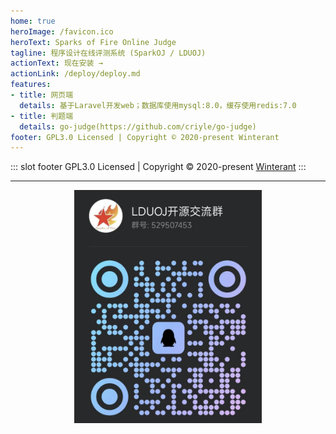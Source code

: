 ```yaml
---
home: true
heroImage: /favicon.ico
heroText: Sparks of Fire Online Judge
tagline: 程序设计在线评测系统 (SparkOJ / LDUOJ)
actionText: 现在安装 →
actionLink: /deploy/deploy.md
features:
- title: 网页端
  details: 基于Laravel开发web；数据库使用mysql:8.0，缓存使用redis:7.0
- title: 判题端
  details: go-judge(https://github.com/criyle/go-judge)
footer: GPL3.0 Licensed | Copyright © 2020-present Winterant
---
```


::: slot footer
GPL3.0 Licensed | Copyright © 2020-present [Winterant](https://github.com/winterant)
:::

---

<div align="center">
<img src="./.vuepress/public/img/qqgroup.jpg" width="300">
</div>
